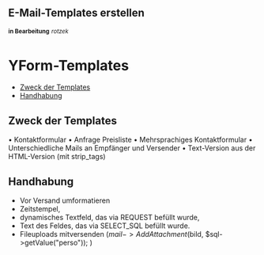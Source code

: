 ## E-Mail-Templates erstellen
<sup><b>in Bearbeitung</b></sup> <sup><i>rotzek</i></sup>


# YForm-Templates

- [Zweck der Templates](#zweck-der-templates)
- [Handhabung](#handhabung)

	

## Zweck der Templates

•	Kontaktformular
•	Anfrage Preisliste
•	Mehrsprachiges Kontaktformular
•	Unterschiedliche Mails an Empfänger und Versender
•	Text-Version aus der HTML-Version (mit strip_tags)

## Handhabung

-	Vor Versand umformatieren
-	Zeitstempel, 
-	dynamisches Textfeld, das via REQUEST befüllt wurde, 
-	Text des Feldes, das via SELECT_SQL befüllt wurde.
-	Fileuploads mitversenden ($mail->AddAttachment($bild, $sql->getValue("perso")); )
